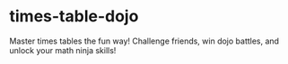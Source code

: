 # times-table-dojo
Master times tables the fun way! Challenge friends, win dojo battles, and unlock your math ninja skills!
